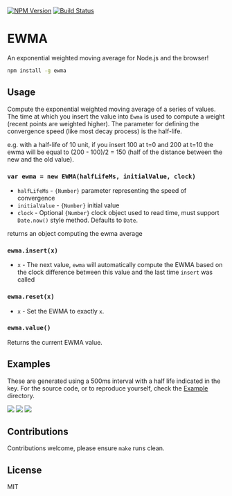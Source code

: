 [![NPM Version](https://img.shields.io/npm/v/ewma.svg)](https://npmjs.org/package/ewma)
[![Build Status](https://travis-ci.org/ReactiveSocket/ewma.svg?branch=master)](https://travis-ci.org/ReactiveSocket/ewma)

# EWMA

An exponential weighted moving average for Node.js and the browser!

```bash
npm install -g ewma
```

## Usage

Compute the exponential weighted moving average of a series of values.  The
time at which you insert the value into `Ewma` is used to compute a weight
(recent points are weighted higher).  The parameter for defining the
convergence speed (like most decay process) is the half-life.

e.g. with a half-life of 10 unit, if you insert 100 at t=0 and 200 at t=10 the
ewma will be equal to (200 - 100)/2 = 150 (half of the distance between the new
and the old value).

### `var ewma = new EWMA(halfLifeMs, initialValue, clock)`

* `halfLifeMs` - `{Number}` parameter representing the speed of convergence
* `initialValue` - `{Number}` initial value
* `clock` - Optional `{Number}` clock object used to read time, must support
            `Date.now()` style method. Defaults to `Date`.

returns an object computing the ewma average

### `ewma.insert(x)`

* `x` - The next value, `ewma` will automatically compute the EWMA based on the
        clock difference between this value and the last time `insert` was
        called

### `ewma.reset(x)`

* `x` - Set the EWMA to exactly `x`.

### `ewma.value()`

Returns the current EWMA value.

## Examples

These are generated using a 500ms interval with a half life indicated in the
key. For the source code, or to reproduce yourself, check the
[Example](./example) directory.

![](./example/abs.png)
![](./example/sin.png)
![](./example/sawtooth.png)

## Contributions
Contributions welcome, please ensure `make` runs clean.

## License
MIT
